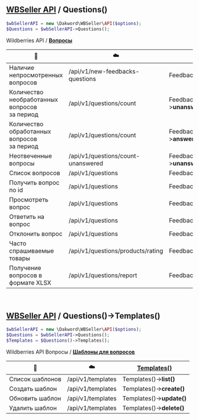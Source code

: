 ## [WBSeller API](/docs/API.md) / Questions()

```php
$wbSellerAPI = new \Dakword\WBSeller\API($options);
$Questions = $wbSellerAPI->Questions();
```

Wildberries API / [**Вопросы**](https://openapi.wb.ru/feedbacks-questions/api/ru/)

| :speech_balloon: | :cloud: | [Questions()](/src/API/Endpoint/Questions.php) |
| ---------------- | ------- | --------------------------------------------- |
| Наличие непросмотренных вопросов  | /api/v1/new-feedbacks-questions       | Feedbacks()->**hasNew()**                  |
| Количество необработанных вопросов<br>за период | /api/v1/questions/count | Feedbacks()->**unansweredCountByPeriod()** |
| Количество обработанных вопросов<br>за период   | /api/v1/questions/count | Feedbacks()->**answeredCountByPeriod()**   |
| Неотвеченные вопросы              | /api/v1/questions/count-unanswered    | Feedbacks()->**unansweredCount()**         |
| Список вопросов                   | /api/v1/questions                     | Feedbacks()->**list()**                    |
| Получить вопрос по id             | /api/v1/questions                     | Feedbacks()->**get()**                     |
| Просмотреть вопрос                | /api/v1/questions                     | Feedbacks()->**changeViewed()**            |
| Ответить на вопрос                | /api/v1/questions                     | Feedbacks()->**sendAnswer()**              |
| Отклонить вопрос                  | /api/v1/questions                     | Feedbacks()->**reject()**                  |
| Часто спрашиваемые товары         | /api/v1/questions/products/rating     | Feedbacks()->**productRating()**           |
| Получение вопросов в формате XLSX | /api/v1/questions/report              | Feedbacks()->**xlsReport()**               |
<br>

## [WBSeller API](docs/API.md) / Questions()->Templates()
```php
$wbSellerAPI = new \Dakword\WBSeller\API($options);
$Questions = $wbSellerAPI->Questions();
$Templates = $Questions()->Templates();
```

Wildberries API Вопросы / [**Шаблоны для вопросов**](https://openapi.wb.ru/feedbacks-questions/api/ru/#tag/Shablony-dlya-voprosov-i-otzyvov)

| :speech_balloon: | :cloud: | [Templates()](/src/API/Endpoint/Subpoint/Templates.php) |
| ---------------- | ------- | ------------------------------------------------------ |
| Cписок шаблонов  | /api/v1/templates | Templates()->**list()**   |
| Создать шаблон   | /api/v1/templates | Templates()->**create()** |
| Обновить шаблон  | /api/v1/templates | Templates()->**update()** |
| Удалить шаблон   | /api/v1/templates | Templates()->**delete()** |
